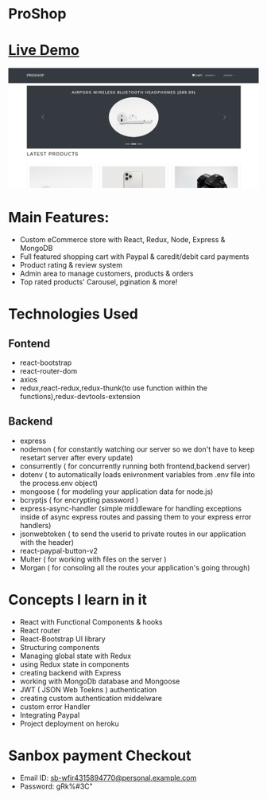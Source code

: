 # ProShop

# <a href="https://proshopahmed.herokuapp.com/">Live Demo</a>

<img src="https://github.com/ahmadrazach/ProShop/blob/main/homepage-showcase.jpg" alt="Demo image"/>

# Main Features:

- Custom eCommerce store with React, Redux, Node, Express & MongoDB
- Full featured shopping cart with Paypal & caredit/debit card payments
- Product rating & review system
- Admin area to manage customers, products & orders
- Top rated products' Carousel, pgination & more!

# Technologies Used

## Fontend

- react-bootstrap
- react-router-dom
- axios
- redux,react-redux,redux-thunk(to use function within the functions),redux-devtools-extension

## Backend

- express
- nodemon ( for constantly watching our server so we don't have to keep resetart server after every update)
- consurrently ( for concurrently running both frontend,backend server)
- dotenv ( to automatically loads enivronment variables from .env file into the process.env object)
- mongoose ( for modeling your application data for node.js)
- bcryptjs ( for encrypting password )
- express-async-handler (simple middleware for handling exceptions inside of async express routes and passing them to your express error handlers)
- jsonwebtoken ( to send the userid to private routes in our application with the header)
- react-paypal-button-v2
- Multer ( for working with files on the server )
- Morgan ( for consoling all the routes your application's going through)

# Concepts I learn in it

- React with Functional Components & hooks
- React router
- React-Bootstrap UI library
- Structuring components
- Managing global state with Redux
- using Redux state in components
- creating backend with Express
- working with MongoDb database and Mongoose
- JWT ( JSON Web Toekns ) authentication
- creating custom authentication middelware
- custom error Handler
- Integrating Paypal
- Project deployment on heroku

# Sanbox payment Checkout

- Email ID:
sb-wfir4315894770@personal.example.com
- Password:
gRk%#3C"
